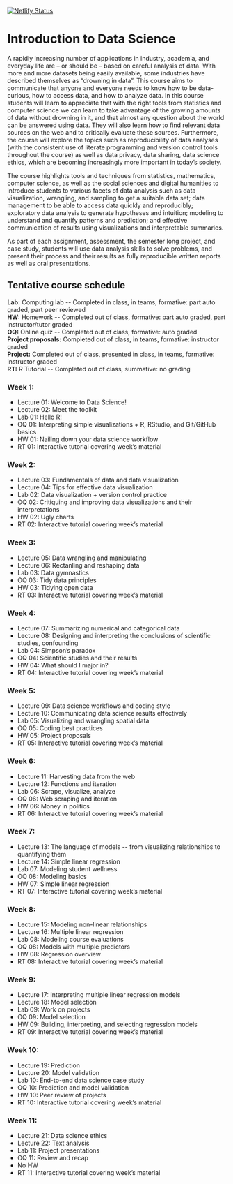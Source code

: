 [![Netlify Status](https://api.netlify.com/api/v1/badges/1de2bd7d-835f-4816-b128-8fc58ada7c47/deploy-status)](https://app.netlify.com/sites/introdatascience/deploys)

# Introduction to Data Science

A rapidly increasing number of applications in industry, academia, and everyday life are – or should be – based on careful analysis of data. With more and more datasets being easily available, some industries have described themselves as “drowning in data”. This course aims to communicate that anyone and everyone needs to know how to be data-curious, how to access data, and how to analyze data. In this course students will learn to appreciate that with the right tools from statistics and computer science we can learn to take advantage of the growing amounts of data without drowning in it, and that almost any question about the world can be answered using data. They will also learn how to find relevant data sources on the web and to critically evaluate these sources. Furthermore, the course will explore the topics such as reproducibility of data analyses (with the consistent use of literate programming and version control tools throughout the course) as well as data privacy, data sharing, data science ethics, which are becoming increasingly more important in today’s society.

The course highlights tools and techniques from statistics, mathematics, computer science, as well as the social sciences and digital humanities to introduce students to various facets of data analysis such as data visualization, wrangling, and sampling to get a suitable data set; data management to be able to access data quickly and reproducibly; exploratory data analysis to generate hypotheses and intuition; modeling to understand and quantify patterns and prediction; and effective communication of results using visualizations and interpretable summaries.

As part of each assignment, assessment, the semester long project, and case study, students will use data analysis skills to solve problems, and present their process and their results as fully reproducible written reports as well as oral presentations.

## Tentative course schedule

**Lab:** Computing lab -- Completed in class, in teams, formative: part auto graded, part peer reviewed  
**HW:** Homework -- Completed out of class, formative: part auto graded, part instructor/tutor graded  
**OQ:** Online quiz -- Completed out of class, formative: auto graded  
**Project proposals:** Completed out of class, in teams, formative: instructor graded  
**Project:** Completed out of class, presented in class, in teams, formative: instructor graded  
**RT:** R Tutorial -- Completed out of class, summative: no grading  

### Week 1:
- Lecture 01: Welcome to Data Science!
- Lecture 02: Meet the toolkit
- Lab 01: Hello R!
- OQ 01: Interpreting simple visualizations + R, RStudio, and Git/GitHub basics
- HW 01: Nailing down your data science workflow
- RT 01: Interactive tutorial covering week’s material

### Week 2:
- Lecture 03: Fundamentals of data and data visualization
- Lecture 04: Tips for effective data visualization
- Lab 02: Data visualization + version control practice
- OQ 02: Critiquing and improving data visualizations and their interpretations
- HW 02: Ugly charts 
- RT 02: Interactive tutorial covering week’s material

### Week 3:
- Lecture 05: Data wrangling and manipulating
- Lecture 06: Rectanling and reshaping data
- Lab 03: Data gymnastics
- OQ 03: Tidy data principles
- HW 03: Tidying open data 
- RT 03: Interactive tutorial covering week’s material

### Week 4:
- Lecture 07: Summarizing numerical and categorical data 
- Lecture 08: Designing and interpreting the conclusions of scientific studies, confounding
- Lab 04: Simpson’s paradox
- OQ 04: Scientific studies and their results
- HW 04: What should I major in?
- RT 04: Interactive tutorial covering week’s material

### Week 5:
- Lecture 09: Data science workflows and coding style
- Lecture 10: Communicating data science results effectively
- Lab 05: Visualizing and wrangling spatial data
- OQ 05: Coding best practices
- HW 05: Project proposals
- RT 05: Interactive tutorial covering week’s material

### Week 6:
- Lecture 11: Harvesting data from the web
- Lecture 12: Functions and iteration
- Lab 06: Scrape, visualize, analyze
- OQ 06: Web scraping and iteration
- HW 06: Money in politics
- RT 06: Interactive tutorial covering week’s material

### Week 7:
- Lecture 13: The language of models -- from visualizing relationships to quantifying them
- Lecture 14: Simple linear regression
- Lab 07: Modeling student wellness
- OQ 08: Modeling basics
- HW 07: Simple linear regression
- RT 07: Interactive tutorial covering week’s material

### Week 8:
- Lecture 15: Modeling non-linear relationships
- Lecture 16: Multiple linear regression
- Lab 08: Modeling course evaluations
- OQ 08: Models with multiple predictors
- HW 08: Regression overview
- RT 08: Interactive tutorial covering week’s material

### Week 9:
- Lecture 17: Interpreting multiple linear regression models
- Lecture 18: Model selection
- Lab 09: Work on projects
- OQ 09: Model selection
- HW 09: Building, interpreting, and selecting regression models
- RT 09: Interactive tutorial covering week’s material

### Week 10:
- Lecture 19: Prediction
- Lecture 20: Model validation
- Lab 10: End-to-end data science case study 
- OQ 10: Prediction and model validation
- HW 10: Peer review of projects
- RT 10: Interactive tutorial covering week’s material

### Week 11:
- Lecture 21: Data science ethics
- Lecture 22: Text analysis
- Lab 11: Project presentations
- OQ 11: Review and recap
- No HW
- RT 11: Interactive tutorial covering week’s material

